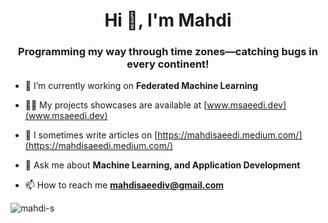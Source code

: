 <h1 align="center">Hi 👋, I'm Mahdi</h1>
<h3 align="center">Programming my way through time zones—catching bugs in every continent!</h3>
<!--
<p align="left"> <img src="https://komarev.com/ghpvc/?username=mahdi-s&label=Profile%20views&color=0e75b6&style=flat" alt="mahdi-s" /> </p>

<p align="left"> <a href="https://github.com/ryo-ma/github-profile-trophy"><img src="https://github-profile-trophy.vercel.app/?username=mahdi-s" alt="mahdi-s" /></a> </p>
-->

- 🔭 I’m currently working on **Federated Machine Learning**

- 👨‍💻 My projects showcases are available at [www.msaeedi.dev](www.msaeedi.dev)

- 📝 I sometimes write articles on [https://mahdisaeedi.medium.com/](https://mahdisaeedi.medium.com/)

- 💬 Ask me about **Machine Learning, and Application Development**

- 📫 How to reach me **mahdisaeediv@gmail.com**

<p><img align="left" src="https://github-readme-stats.vercel.app/api/top-langs?username=mahdi-s&show_icons=true&locale=en&layout=compact" alt="mahdi-s" /></p>


